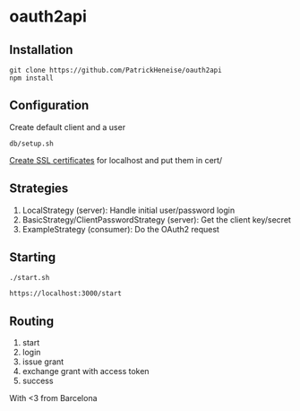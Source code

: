 oauth2api
=========

## Installation

    git clone https://github.com/PatrickHeneise/oauth2api
    npm install


## Configuration

Create default client and a user

    db/setup.sh

[Create SSL certificates](http://www.akadia.com/services/ssh_test_certificate.html) for localhost and put them in cert/


## Strategies

1. LocalStrategy (server): Handle initial user/password login
2. BasicStrategy/ClientPasswordStrategy (server): Get the client key/secret
3. ExampleStrategy (consumer): Do the OAuth2 request


## Starting

    ./start.sh

    https://localhost:3000/start

## Routing

1. start
2. login
3. issue grant
4. exchange grant with access token
5. success

With <3 from Barcelona
